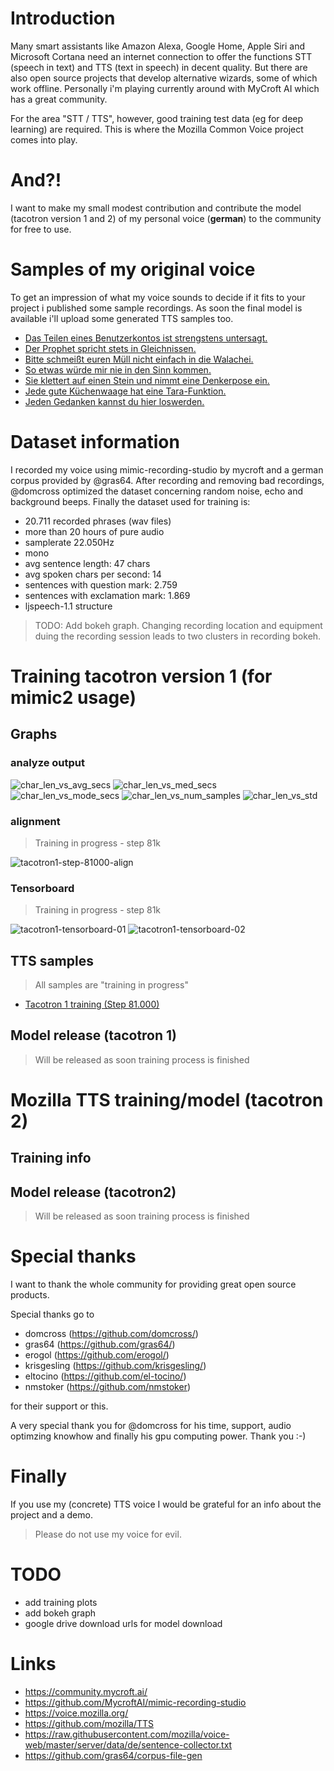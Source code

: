 # Introduction
Many smart assistants like Amazon Alexa, Google Home, Apple Siri and Microsoft Cortana need an internet connection to offer the functions STT (speech in text) and TTS (text in speech) in decent quality. But there are also open source projects that develop alternative wizards, some of which work offline. Personally i'm playing currently around with MyCroft AI which has a great community.

For the area "STT / TTS", however, good training test data (eg for deep learning) are required. This is where the Mozilla Common Voice project comes into play.

# And?!
I want to make my small modest contribution and contribute the model (tacotron version 1 and 2) of my personal voice (**german**) to the community for free to use.

# Samples of my original voice
To get an impression of what my voice sounds to decide if it fits to your project i published some sample recordings. As soon the final model is available i'll upload some generated TTS samples too.

* [Das Teilen eines Benutzerkontos ist strengstens untersagt.](./samples/original_recording/recorded_sample_01.wav )
* [Der Prophet spricht stets in Gleichnissen.](./samples/original_recording/recorded_sample_02.wav )
* [Bitte schmeißt euren Müll nicht einfach in die Walachei.](./samples/original_recording/recorded_sample_03.wav )
* [So etwas würde mir nie in den Sinn kommen.](./samples/original_recording/recorded_sample_04.wav )
* [Sie klettert auf einen Stein und nimmt eine Denkerpose ein.](./samples/original_recording/recorded_sample_05.wav )
* [Jede gute Küchenwaage hat eine Tara-Funktion.](./samples/original_recording/recorded_sample_06.wav )
* [Jeden Gedanken kannst du hier loswerden.](./samples/original_recording/recorded_sample_07.wav )


# Dataset information
I recorded my voice using mimic-recording-studio by mycroft and a german corpus provided by @gras64. After recording and removing bad recordings, @domcross optimized the dataset concerning random noise, echo and background beeps.
Finally the dataset used for training is:

* 20.711 recorded phrases (wav files)
* more than 20 hours of pure audio
* samplerate 22.050Hz
* mono
* avg sentence length: 47 chars
* avg spoken chars per second: 14
* sentences with question mark: 2.759
* sentences with exclamation mark: 1.869
* ljspeech-1.1 structure

> TODO: Add bokeh graph.
Changing recording location and equipment duing the recording session leads to two clusters in recording bokeh.

# Training tacotron version 1 (for mimic2 usage)

## Graphs
### analyze output
![char_len_vs_avg_secs](./img/char_len_vs_avg_secs.png?raw=true "char_len_vs_avg_secs")
![char_len_vs_med_secs](./img/char_len_vs_med_secs.png?raw=true "char_len_vs_med_secs")
![char_len_vs_mode_secs](./img/char_len_vs_mode_secs.png?raw=true "char_len_vs_mode_secs")
![char_len_vs_num_samples](./img/char_len_vs_num_samples.png?raw=true "char_len_vs_num_samples")
![char_len_vs_std](./img/char_len_vs_std.png?raw=true "char_len_vs_std")

### alignment
> Training in progress - step 81k

![](./img/tacotron1-step-81000-align.png?raw=true "tacotron1-step-81000-align")

### Tensorboard
> Training in progress - step 81k

![](./img/tacotron1-tensorboard-01.png?raw=true "tacotron1-tensorboard-01")
![](./img/tacotron1-tensorboard-02.png?raw=true "tacotron1-tensorboard-02")

## TTS samples
> All samples are "training in progress"
* [Tacotron 1 training (Step 81.000)](./samples/tts_tacotron1/step-81000-audio.wav )

## Model release (tacotron 1)
> Will be released as soon training process is finished


# Mozilla TTS training/model (tacotron 2)

## Training info

## Model release (tacotron2)
> Will be released as soon training process is finished


# Special thanks
I want to thank the whole community for providing great open source products.

Special thanks go to
- domcross (https://github.com/domcross/)
- gras64 (https://github.com/gras64/)
- erogol (https://github.com/erogol/)
- krisgesling (https://github.com/krisgesling/)
- eltocino (https://github.com/el-tocino/)
- nmstoker (https://github.com/nmstoker)

for their support or this.

A very special thank you for @domcross for his time, support, audio optimzing knowhow and finally his gpu computing power. Thank you :-)

# Finally
If you use my (concrete) TTS voice I would be grateful for an info about the project and a demo.

> Please do not use my voice for evil.

# TODO
- add training plots
- add bokeh graph
- google drive download urls for model download

# Links
* https://community.mycroft.ai/
* https://github.com/MycroftAI/mimic-recording-studio
* https://voice.mozilla.org/
* https://github.com/mozilla/TTS
* https://raw.githubusercontent.com/mozilla/voice-web/master/server/data/de/sentence-collector.txt
* https://github.com/gras64/corpus-file-gen